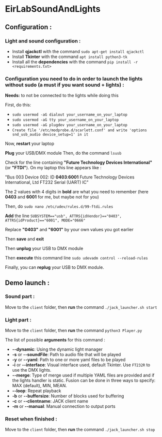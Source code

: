 # EirLabSoundAndLights



## Configuration :



### Light and sound configuration :

- Install **qjackctl** with the command `sudo apt-get install qjackctl`
- Install **Tkinter** with the command `apt install python3-tk`
- Install all the **dependencies** with the command `pip install -r <requirements.txt>`



### Configuration you need to do in order to launch the lights without sudo (a must if you want sound + lights) :

**Needs:** to not be connected to the lights while doing this

First, do this:

- `sudo usermod -aG dialout your_username_on_your_laptop`
- `sudo usermod -aG tty your_username_on_your_laptop`
- `sudo usermod -aG plugdev your_username_on_your_laptop`
- `Create file '/etc/modprobe.d/scarlett.conf' and write 'options snd_usb_audio device_setup=1' in it`

Now, **restart** your laptop

**Plug** your USB/DMX module
Then, do the command `lsusb`

Check for the line containing **"Future Technology Devices International"** (or **"FTDI"**). On my laptop this line appears like :

"Bus 003 Device 002: ID **0403**:**6001** Future Technology Devices International, Ltd FT232 Serial (UART) IC"

The 2 values with 4 digits in **bold** are what you need to remember (here **0403** and **6001** for me, but maybe not for you)

Then, do  `sudo nano /etc/udev/rules.d/99-ftdi.rules`

**Add** the line `SUBSYSTEM=="usb", ATTRS{idVendor}=="0403", ATTRS{idProduct}=="6001", MODE="0666"`

Replace **"0403"** and **"6001"** by your own values you got earlier

Then **save** and **exit**

Then **unplug** your USB to DMX module

Then **execute** this command line `sudo udevadm control --reload-rules`

Finally, you can **replug** your USB to DMX module.


## Demo launch :


### Sound part :

Move to the `client` folder, then **run** the command `./jack_launcher.sh start`


### Light part :

Move to the `client` folder, then **run** the command `python3 Player.py`

The list of possible **arguments** for this command :

- **--dynamic**: Using the dynamic light manager
- **-s** or **--soundFile**: Path to audio file that will be played
- **-y** or **--yaml**: Path to one or more yaml files to be played
- **-i** or **--interface**: Visual interface used, default Tkinter. Use `FT232R` to use the DMX lights. 
- **--merge**: Type of merge used if multiple YAML files are provided and if the lights handler is static. Fusion can be done in three ways to specify: MAX (default), MIN, MEAN.
- **--loop**: Repeat playback
- **-b** or **--buffersize**: Number of blocks used for buffering
- **-c** or **--clientname**: JACK client name
- **-m** or **--manual**: Manual connection to output ports



### Reset when finished :

Move to the `client` folder, then **run** the command `./jack_launcher.sh stop`
